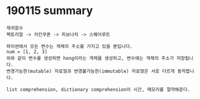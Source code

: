 # 190115 summary



```
재귀함수
팩토리얼 -> 치킨쿠폰 -> 피보나치 -> 스퀘어루트
```

```
파이썬에서 모든 변수는 객체의 주소를 가지고 있을 뿐입니다.
num = [1, 2, 3]
위와 같이 변수를 생성하면 hong이라는 객체를 생성하고, 변수에는 객체의 주소가 저장됩니다.
변경가능한(mutable) 자료형과 변경불가능한(immutable) 자료형은 서로 다르게 동작합니다.
```

```
list comprehension, dictionary comprehension이 시간, 메모리를 절약해준다.
```



